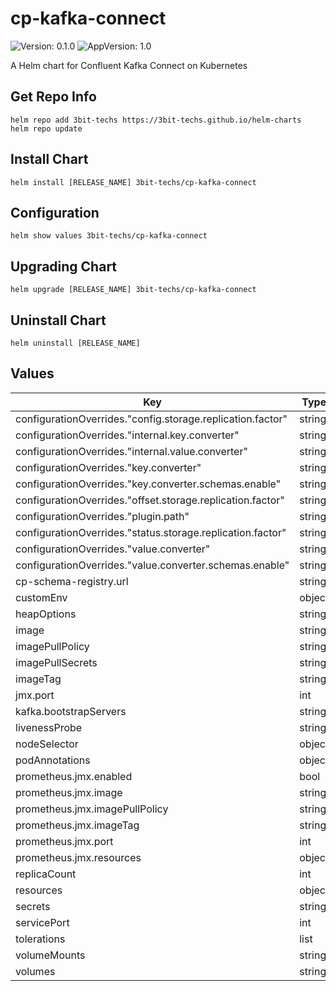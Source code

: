 # cp-kafka-connect

![Version: 0.1.0](https://img.shields.io/badge/Version-0.1.0-informational?style=flat-square) ![AppVersion: 1.0](https://img.shields.io/badge/AppVersion-1.0-informational?style=flat-square)

A Helm chart for Confluent Kafka Connect on Kubernetes

## Get Repo Info
```console
helm repo add 3bit-techs https://3bit-techs.github.io/helm-charts
helm repo update
```

## Install Chart
```console
helm install [RELEASE_NAME] 3bit-techs/cp-kafka-connect
```

## Configuration
```console
helm show values 3bit-techs/cp-kafka-connect
```

## Upgrading Chart
```console
helm upgrade [RELEASE_NAME] 3bit-techs/cp-kafka-connect
```

## Uninstall Chart
```console
helm uninstall [RELEASE_NAME]
```

## Values

| Key | Type | Default | Description |
|-----|------|---------|-------------|
| configurationOverrides."config.storage.replication.factor" | string | `"3"` |  |
| configurationOverrides."internal.key.converter" | string | `"org.apache.kafka.connect.json.JsonConverter"` |  |
| configurationOverrides."internal.value.converter" | string | `"org.apache.kafka.connect.json.JsonConverter"` |  |
| configurationOverrides."key.converter" | string | `"io.confluent.connect.avro.AvroConverter"` |  |
| configurationOverrides."key.converter.schemas.enable" | string | `"false"` |  |
| configurationOverrides."offset.storage.replication.factor" | string | `"3"` |  |
| configurationOverrides."plugin.path" | string | `"/usr/share/java,/usr/share/confluent-hub-components"` |  |
| configurationOverrides."status.storage.replication.factor" | string | `"3"` |  |
| configurationOverrides."value.converter" | string | `"io.confluent.connect.avro.AvroConverter"` |  |
| configurationOverrides."value.converter.schemas.enable" | string | `"false"` |  |
| cp-schema-registry.url | string | `""` |  |
| customEnv | object | `{}` |  |
| heapOptions | string | `"-Xms512M -Xmx512M"` |  |
| image | string | `"confluentinc/cp-kafka-connect"` |  |
| imagePullPolicy | string | `"IfNotPresent"` |  |
| imagePullSecrets | string | `nil` |  |
| imageTag | string | `"5.5.0"` |  |
| jmx.port | int | `5555` |  |
| kafka.bootstrapServers | string | `""` |  |
| livenessProbe | string | `nil` |  |
| nodeSelector | object | `{}` |  |
| podAnnotations | object | `{}` |  |
| prometheus.jmx.enabled | bool | `true` |  |
| prometheus.jmx.image | string | `"solsson/kafka-prometheus-jmx-exporter@sha256"` |  |
| prometheus.jmx.imagePullPolicy | string | `"IfNotPresent"` |  |
| prometheus.jmx.imageTag | string | `"6f82e2b0464f50da8104acd7363fb9b995001ddff77d248379f8788e78946143"` |  |
| prometheus.jmx.port | int | `5556` |  |
| prometheus.jmx.resources | object | `{}` |  |
| replicaCount | int | `1` |  |
| resources | object | `{}` |  |
| secrets | string | `nil` |  |
| servicePort | int | `8083` |  |
| tolerations | list | `[]` |  |
| volumeMounts | string | `nil` |  |
| volumes | string | `nil` |  |
